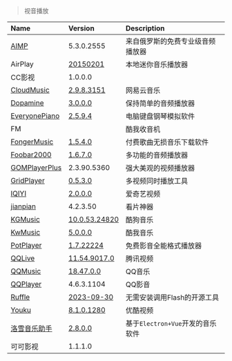 > 视音播放

| Name            | Version                  | Description                      |
| :-------------- | :----------------------- | :------------------------------- |
| [AIMP]          | 5.3.0.2555               | 来自俄罗斯的免费专业级音频播放器 |
| AirPlay         | [20150201][AP-Down]      | 本地迷你音乐播放器               |
| CC影视          | 1.0.0.0                  |                                  |
| [CloudMusic]    | [2.9.8.3151][CM-Down]    | 网易云音乐                       |
| [Dopamine]      | [3.0.0.0][D-Down]        | 保持简单的音频播放器             |
| [EveryonePiano] | [2.5.9.4][EP-Down]       | 电脑键盘钢琴模拟软件             |
| FM              |                          | 酷我收音机                       |
| [FongerMusic]   | [1.5.4.0][FG-Down]       | 付费歌曲无损音乐下载软件         |
| [Foobar2000]    | [1.6.7.0][FB-Down]       | 多功能的音频播放器               |
| [GOMPlayerPlus] | 2.3.90.5360              | 强大美观的视频播放器             |
| [GridPlayer]    | [0.5.3.0][GP-Down]       | 多视频同时播放工具               |
| [IQIYI]         | [2.0.0.0][IQY-Down]      | 爱奇艺视频                       |
| [jianpian]      | 4.2.3.50                 | 看片神器                         |
| [KGMusic]       | [10.0.53.24820][KG-Down] | 酷狗音乐                         |
| [KwMusic]       | [5.0.0.0][KW-Down]       | 酷我音乐                         |
| [PotPlayer]     | [1.7.22224][PP-Down]     | 免费影音全能格式播放器           |
| [QQLive]        | [11.54.9017.0][QL-Down]  | 腾讯视频                         |
| [QQMusic]       | [18.47.0.0][QM-Down]     | QQ音乐                           |
| [QQPlayer]      | 4.6.3.1104               | QQ影音                           |
| [Ruffle]        | [2023-09-30][R-Down]     | 无需安装调用Flash的开源工具      |
| [Youku]         | [8.1.0.1280][YK-Down]    | 优酷视频                         |
| [洛雪音乐助手]  | [2.8.0.0][LX-Down]       | 基于`Electron+Vue`开发的音乐软件 |
| 可可影视        | 1.1.1.0                  |                                  |

[AIMP]: https://www.aimp.ru/ '跳转主页'
[AP-Down]: https://www.lanzouj.com/i7cgneh '跳转下载页'
[CloudMusic]: https://music.163.com/ '跳转主页'
[CM-Down]: https://music.163.com/#/download '跳转下载页'
[Dopamine]: https://digimezzo.github.io/site/ '跳转主页'
[D-Down]: https://github.com/digimezzo/dopamine/releases '跳转下载页'
[EveryonePiano]: https://www.everyonepiano.cn/ '跳转主页'
[EP-Down]: https://www.everyonepiano.cn/Soft-1.html '跳转主页'
[FongerMusic]: http://fonger.top/ '跳转主页'
[FG-Down]: https://wwo.lanzoue.com/b0fog928f '跳转下载页，密码：ha19'
[Foobar2000]: https://www.foobar2000.org/ '跳转主页'
[FB-Down]: https://www.foobar2000.org/download '跳转下载页'
[GOMPlayerPlus]: https://www.gomlab.com/gomplayerplus-media-player/ '跳转主页'
[GridPlayer]: https://github.com/vzhd1701/gridplayer '跳转主页'
[GP-Down]: https://github.com/vzhd1701/gridplayer/releases '跳转下载页'
[IQIYI]: https://www.iqiyi.com/ '跳转主页'
[IQY-Down]: https://www.iqiyi.com/appstore.html '跳转下载页'
[jianpian]: https://www.jianpian9.com/ '跳转主页'
[KGMusic]: https://www.kugou.com/ '跳转主页'
[KG-Down]: https://download.kugou.com/ '跳转下载页'
[KwMusic]: https://kuwo.cn/ '跳转主页'
[KW-Down]: https://kuwo.cn/down '跳转下载页'
[PotPlayer]: http://www.potplayercn.com/ '跳转主页'
[PP-Down]: http://www.potplayercn.com/download '跳转下载页'
[QQLive]: https://v.qq.com/ '跳转主页'
[QL-Down]: https://v.qq.com/download.html '跳转下载页'
[QQMusic]: https://y.qq.com/ '跳转主页'
[QM-Down]: https://y.qq.com/download/index.html '跳转下载页'
[QQPlayer]: https://player.qq.com/ '跳转主页'
[Ruffle]: https://ruffle.rs/ '跳转主页'
[R-Down]: https://github.com/ruffle-rs/ruffle/releases/ '跳转下载页'
[YK-Down]: https://www.youku.com/ '跳转主页'
[Youku]: https://youku.com/product/index '跳转下载页'
[洛雪音乐助手]: https://github.com/lyswhut/lx-music-desktop '跳转主页'
[LX-Down]: https://lxmusic.toside.cn/download '跳转下载页'
